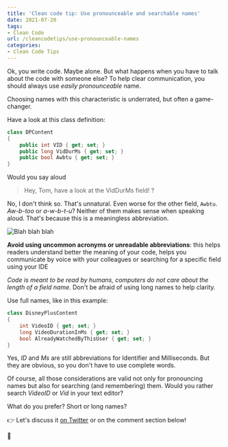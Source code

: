 ```yaml
---
title: 'Clean code tip: Use pronounceable and searchable names'
date: 2021-07-20
tags:
- Clean Code
url: /cleancodetips/use-pronounceable-names
categories:
- Clean Code Tips
---
```


Ok, you write code. Maybe alone. But what happens when you have to talk about the code with someone else? To help clear communication, you should always use _easily pronounceable_ name.

Choosing names with this characteristic is underrated, but often a game-changer.

Have a look at this class definition:

```cs
class DPContent
{
    public int VID { get; set; }
    public long VidDurMs { get; set; }
    public bool Awbtu { get; set; }
}
```

Would you say aloud

> Hey, Tom, have a look at the VidDurMs field!
> ?

No, I don't think so. That's unnatural. Even worse for the other field, `Awbtu`. _Aw-b-too_ or _a-w-b-t-u_? Neither of them makes sense when speaking aloud. That's because this is a meaningless abbreviation.

![Blah blah blah](https://media.giphy.com/media/srb6bXZHbgDsc/source.gif)

**Avoid using uncommon acronyms or unreadable abbreviations**: this helps readers understand better the meaning of your code, helps you communicate by voice with your colleagues or searching for a specific field using your IDE

_Code is meant to be read by humans, computers do not care about the length of a field name._ Don't be afraid of using long names to help clarity.

Use full names, like in this example:

```cs
class DisneyPlusContent
{
    int VideoID { get; set; }
    long VideoDurationInMs { get; set; }
    bool AlreadyWatchedByThisUser { get; set; }
}
```

Yes, _ID_ and _Ms_ are still abbreviations for Identifier and Milliseconds. But they are obvious, so you don't have to use complete words.

Of course, all those considerations are valid not only for pronouncing names but also for searching (and remembering) them. Would you rather search _VideoID_ or _Vid_ in your text editor?

What do you prefer? Short or long names?

👉 Let's discuss it [on Twitter](https://twitter.com/BelloneDavide/status/1339994587952107520) or on the comment section below!

🐧
